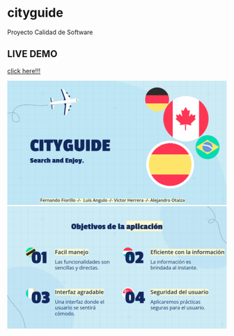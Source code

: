 # cityguide
Proyecto Calidad de Software
## LIVE DEMO
[click here!!!](https://6192fd0f5b2c1629e40cacdc--elegant-hermann-f577bf.netlify.app/)


![screenshot](https://github.com/pipe2442/cityguide/blob/master/cityguide.png)
![screenshot](https://github.com/pipe2442/cityguide/blob/master/cityguide2.png)
